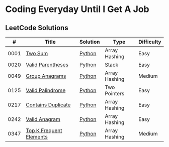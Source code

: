 # Coding Everyday Until I Get A Job

## LeetCode Solutions

| # | Title | Solution | Type | Difficulty |
|---| ----- | -------- | ---------- | ---------- |
|0001|[Two Sum](https://leetcode.com/problems/two-sum/description/)|[Python](./array_hashing/0001-two-sum.py)|Array Hashing| Easy |
|0020|[Valid Parentheses](https://leetcode.com/problems/valid-parentheses/description/)|[Python](./stack/0020-valid-parentheses.py)|Stack| Easy |
|0049|[Group Anagrams](https://leetcode.com/problems/group-anagrams/description/)|[Python](./array_hashing/0049-group-anagrams.py)|Array Hashing| Medium |
|0125|[Valid Palindrome](https://leetcode.com/problems/valid-palindrome/description/)|[Python](./two_pointers/0125-valid-palindrome.py)|Two Pointers| Easy |
|0217|[Contains Duplicate](https://leetcode.com/problems/contains-duplicate/description/)|[Python](./array_hashing/0217-contains-duplicate.py)|Array Hashing| Easy |
|0242|[Valid Anagram](https://leetcode.com/problems/valid-anagram/description/)|[Python](./array_hashing/0242-valid-anagram.py)|Array Hashing| Easy |
|0347|[Top K Frequent Elements](https://leetcode.com/problems/top-k-frequent-elements/description/)|[Python](./array_hashing/0347-top-k-frequent-elements.py)|Array Hashing| Medium |
